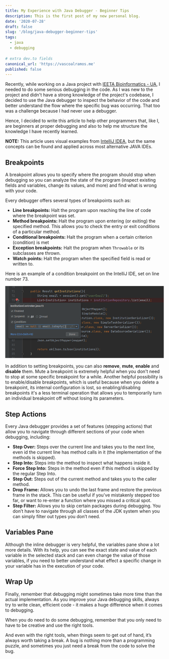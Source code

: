 ```yaml
---
title: My Experience with Java Debugger - Beginner Tips
description: This is the first post of my new personal blog.
date: '2020-07-28'
draft: false
slug: '/blog/java-debugger-beginner-tips'
tags:
  - java
  - debugging

# extra dev.to fields
canonical_url: 'https://vascoalramos.me'
published: false
---
```


Recently, while working on a Java project with [IEETA Bioinformatics - UA](http://bioinformatics.ua.pt), I needed to do some serious debugging in the code. As I was new to the project and didn't have a strong knowledge of the project's codebase, I decided to use the Java debugger to inspect the behavior of the code and better understand the flow where the specific bug was occurring. That too was a challenge because I had never use a debugger.

Hence, I decided to write this article to help other programmers that, like I, are beginners at proper debugging and also to help me structure the knowledge I have recently learned.

**NOTE:** This article uses visual examples from [IntelliJ IDEA](https://www.jetbrains.com/idea), but the same concepts can be found and applied across most alternative JAVA IDEs.

## Breakpoints

A breakpoint allows you to specify where the program should stop when debugging so you can analyze the state of the program (inspect existing fields and variables, change its values, and more) and find what is wrong with your code.

Every debugger offers several types of breakpoints such as:

- **Line breakpoints:** Halt the program upon reaching the line of code where the breakpoint was set.
- **Method breakpoints:** Halt the program upon entering (or exiting) the specified method. This allows you to check the entry or exit conditions of a particular method.
- **Conditional breakpoints:** Halt the program when a certain criterion (condition) is met
- **Exception breakpoints:** Halt the program when `Throwable` or its subclasses are thrown.
- **Watch points:** Halt the program when the specified field is read or written to.

Here is an example of a condition breakpoint on the IntelliJ IDE, set on line number 73.

![Conditional Breakpoint](./conditional-breakpoint.png)

In addition to setting breakpoints, you can also **remove**, **mute**, **enable** and **disable** them. Mute a breakpoint is extremely helpful when you don't need to stop at some specific breakpoint for a while. Another helpful possibility is to enable/disable breakpoints, which is useful because when you delete a breakpoint, its internal configuration is lost, so enabling/disabling breakpoints it's a less terminal operation that allows you to temporarily turn an individual breakpoint off without losing its parameters.

## Step Actions

Every Java debugger provides a set of features (stepping actions) that allow you to navigate through different sections of your code when debugging, including:

- **Step Over:** Steps over the current line and takes you to the next line, even id the current line has method calls in it (the implementation of the methods is skipped).
- **Step Into:** Steps into the method to inspect what happens inside it.
- **Force Step Into:** Steps in the method even if this method is skipped by the regular Step Into.
- **Step Out:** Steps out of the current method and takes you to the caller method.
- **Drop Frame:** Allows you to undo the last frame and restore the previous frame in the stack. This can be useful if you've mistakenly stepped too far, or want to re-enter a function where you missed a critical spot.
- **Step Filter:** Allows you to skip certain packages during debugging. You don’t have to navigate through all classes of the JDK system when you can simply filter out types you don’t need.

## Variables Pane

Although the inline debugger is very helpful, the variables pane show a lot more details. With its help, you can see the exact state and value of each variable in the selected stack and can even change the value of those variables, if you need to better understand what effect a specific change in your variable has in the execution of your code.

## Wrap Up

Finally, remember that debugging might sometimes take more time than the actual implementation. As you improve your Java debugging skills, always try to write clean, efficient code - it makes a huge difference when it comes to debugging.

When you do need to do some debugging, remember that you only need to have to be creative and use the right tools.

And even with the right tools, when things seem to get out of hand, it’s always worth taking a break. A bug is nothing more than a programming puzzle, and sometimes you just need a break from the code to solve the bug.
